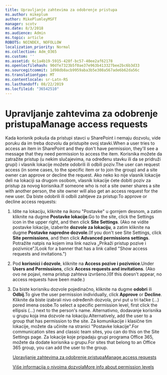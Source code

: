 ```yaml
---
title: Upravljanje zahtevima za odobrenje pristupa
ms.author: mikeplum
author: MikePlumleyMSFT
manager: scotv
ms.date: 8/3/2018
ms.audience: Admin
ms.topic: article
ROBOTS: NOINDEX, NOFOLLOW
localization_priority: Normal
ms.collection: Adm_O365
ms.custom: ''
ms.assetid: 6c1a4b19-5915-428f-bc57-40ee2af62178
ms.openlocfilehash: 90dfe7323b5f0ae37e963b413327bee2bc6b3d33
ms.sourcegitcommit: 1d98db8acb9959aba3b5e308a567ade6b62da56c
ms.translationtype: MT
ms.contentlocale: sr-Latn-RS
ms.lasthandoff: 08/22/2019
ms.locfileid: "36542510"
---
```

# <a name="manage-access-requests"></a><span data-ttu-id="c0e17-102">Upravljanje zahtevima za odobrenje pristupa</span><span class="sxs-lookup"><span data-stu-id="c0e17-102">Manage access requests</span></span>

<span data-ttu-id="c0e17-103">Kada korisnik pokuša da pristupi stavci u SharePoint i nemaju dozvolu, vide poruku da im treba dozvolu da pristupite ovoj stavki.</span><span class="sxs-lookup"><span data-stu-id="c0e17-103">When a user tries to access an item in SharePoint and they don't have permission, they'll see a message that they need permission to access the item.</span></span> <span data-ttu-id="c0e17-104">Korisnika možete da zatražite pristup (u nekim slučajevima, na određenu stavku ili da se pridruži grupi) i vlasnik lokacije možete odobrili ili odbili poziv.</span><span class="sxs-lookup"><span data-stu-id="c0e17-104">The user can request access (in some cases, to the specific item or to join the group) and a site owner can approve or decline the request.</span></span> <span data-ttu-id="c0e17-105">Ako neko ko nije vlasnik lokacije deli na lokaciji sa drugom osobom, vlasnik lokacije ćete dobiti poziv za pristup za novog korisnika.</span><span class="sxs-lookup"><span data-stu-id="c0e17-105">If someone who is not a site owner shares a site with another person, the site owner will also get an access request for the new user.</span></span> <span data-ttu-id="c0e17-106">Da biste odobrili ili odbili zahtjeve za pristup:</span><span class="sxs-lookup"><span data-stu-id="c0e17-106">To approve or decline access requests:</span></span>
  
1. <span data-ttu-id="c0e17-107">Idite na lokaciju, kliknite na ikonu "Postavke" u gornjem desnom, a zatim kliknite na dugme **Postavke lokacije**.</span><span class="sxs-lookup"><span data-stu-id="c0e17-107">Go to the site, click the Settings icon in the upper right, and then click **Site Settings**.</span></span> <span data-ttu-id="c0e17-108">(Ako ne vidite postavke lokacije, izaberite **dozvole za lokaciju**, a zatim kliknite na dugme **Postavke napredne dozvole**.</span><span class="sxs-lookup"><span data-stu-id="c0e17-108">(If you don't see Site Settings, click **Site permissions**, and then click **Advanced permissions settings**.</span></span> <span data-ttu-id="c0e17-109">Potražite natpis na kojem ima link naziva „Prikaži pristup pozive i pozivnice”.)</span><span class="sxs-lookup"><span data-stu-id="c0e17-109">Look for a banner that has a link called "Show access requests and invitations.")</span></span>
    
2. <span data-ttu-id="c0e17-110">Pod **korisnici i dozvole**, kliknite na **Access pozive i pozivnice**.</span><span class="sxs-lookup"><span data-stu-id="c0e17-110">Under **Users and Permissions**, click **Access requests and invitations**.</span></span> <span data-ttu-id="c0e17-111">(Ako ovo ne pojavi, nema pristup zahteva izvršeno.)</span><span class="sxs-lookup"><span data-stu-id="c0e17-111">(If this doesn't appear, no access requests have been made.)</span></span>
    
3. <span data-ttu-id="c0e17-112">Da biste korisniku dozvole pojedinačno, kliknite na dugme **odobri** ili **Odbij**.</span><span class="sxs-lookup"><span data-stu-id="c0e17-112">To give the user permission individually, click **Approve** or **Decline**.</span></span> <span data-ttu-id="c0e17-113">Kliknite da biste izabrali nivo određenih dozvola, prvi put u tri tačke (...) pored imena osobe.</span><span class="sxs-lookup"><span data-stu-id="c0e17-113">To select a specific permission level, first click the ellipsis (...) next to the person's name.</span></span> <span data-ttu-id="c0e17-114">Alternativno, dodavanje korisnika u grupu koja ima dozvole na lokaciju.</span><span class="sxs-lookup"><span data-stu-id="c0e17-114">Alternatively, add the user to a group that has permission to the site.</span></span> <span data-ttu-id="c0e17-115">Za komunikacije i klasične tim lokacije, možete da učinite na stranici "Postavke lokacije".</span><span class="sxs-lookup"><span data-stu-id="c0e17-115">For communication sites and classic team sites, you can do this on the Site Settings page.</span></span> <span data-ttu-id="c0e17-116">Za lokacije koje pripadaju grupi programa Office 365, možete da dodate korisnika u grupu.</span><span class="sxs-lookup"><span data-stu-id="c0e17-116">For sites that belong to an Office 365 group, you can add the user to the group.</span></span>
    
    [<span data-ttu-id="c0e17-117">Upravljanje zahtevima za odobrenje pristupa</span><span class="sxs-lookup"><span data-stu-id="c0e17-117">Manage access requests </span></span>](https://go.microsoft.com/fwlink/?linkid=2008747)
    
    [<span data-ttu-id="c0e17-118">Više informacija o nivoima dozvola</span><span class="sxs-lookup"><span data-stu-id="c0e17-118">More info about permission levels</span></span>](https://go.microsoft.com/fwlink/?linkid=867071)
    

